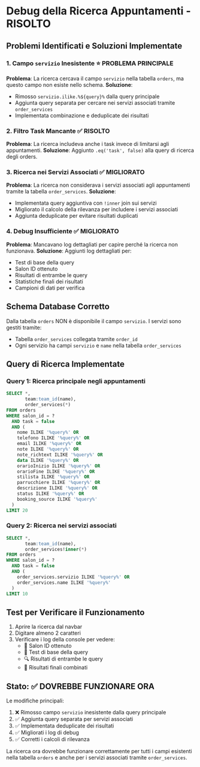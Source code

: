 # Debug della Ricerca Appuntamenti - RISOLTO

## Problemi Identificati e Soluzioni Implementate

### 1. Campo `servizio` Inesistente ⭐ PROBLEMA PRINCIPALE
**Problema**: La ricerca cercava il campo `servizio` nella tabella `orders`, ma questo campo non esiste nello schema.
**Soluzione**: 
- Rimosso `servizio.ilike.%${query}%` dalla query principale
- Aggiunta query separata per cercare nei servizi associati tramite `order_services`
- Implementata combinazione e deduplicate dei risultati

### 2. Filtro Task Mancante ✅ RISOLTO
**Problema**: La ricerca includeva anche i task invece di limitarsi agli appuntamenti.
**Soluzione**: Aggiunto `.eq('task', false)` alla query di ricerca degli orders.

### 3. Ricerca nei Servizi Associati ✅ MIGLIORATO
**Problema**: La ricerca non considerava i servizi associati agli appuntamenti tramite la tabella `order_services`.
**Soluzione**: 
- Implementata query aggiuntiva con `!inner` join sui servizi
- Migliorato il calcolo della rilevanza per includere i servizi associati
- Aggiunta deduplicate per evitare risultati duplicati

### 4. Debug Insufficiente ✅ MIGLIORATO
**Problema**: Mancavano log dettagliati per capire perché la ricerca non funzionava.
**Soluzione**: Aggiunti log dettagliati per:
- Test di base della query
- Salon ID ottenuto
- Risultati di entrambe le query
- Statistiche finali dei risultati
- Campioni di dati per verifica

## Schema Database Corretto

Dalla tabella `orders` NON è disponibile il campo `servizio`. I servizi sono gestiti tramite:
- Tabella `order_services` collegata tramite `order_id`
- Ogni servizio ha campi `servizio` e `name` nella tabella `order_services`

## Query di Ricerca Implementate

### Query 1: Ricerca principale negli appuntamenti
```sql
SELECT *,
       team:team_id(name),
       order_services(*)
FROM orders
WHERE salon_id = ?
  AND task = false
  AND (
    nome ILIKE '%query%' OR
    telefono ILIKE '%query%' OR
    email ILIKE '%query%' OR
    note ILIKE '%query%' OR
    note_richtext ILIKE '%query%' OR
    data ILIKE '%query%' OR
    orarioInizio ILIKE '%query%' OR
    orarioFine ILIKE '%query%' OR
    stilista ILIKE '%query%' OR
    parrucchiere ILIKE '%query%' OR
    descrizione ILIKE '%query%' OR
    status ILIKE '%query%' OR
    booking_source ILIKE '%query%'
  )
LIMIT 20
```

### Query 2: Ricerca nei servizi associati
```sql
SELECT *,
       team:team_id(name),
       order_services!inner(*)
FROM orders
WHERE salon_id = ?
  AND task = false
  AND (
    order_services.servizio ILIKE '%query%' OR
    order_services.name ILIKE '%query%'
  )
LIMIT 10
```

## Test per Verificare il Funzionamento

1. Aprire la ricerca dal navbar
2. Digitare almeno 2 caratteri 
3. Verificare i log della console per vedere:
   - 🏪 Salon ID ottenuto
   - 🧪 Test di base della query
   - 🔍 Risultati di entrambe le query
   - 🎯 Risultati finali combinati

## Stato: ✅ DOVREBBE FUNZIONARE ORA

Le modifiche principali:
1. ❌ Rimosso campo `servizio` inesistente dalla query principale
2. ✅ Aggiunta query separata per servizi associati  
3. ✅ Implementata deduplicate dei risultati
4. ✅ Migliorati i log di debug
5. ✅ Corretti i calcoli di rilevanza

La ricerca ora dovrebbe funzionare correttamente per tutti i campi esistenti nella tabella `orders` e anche per i servizi associati tramite `order_services`.
